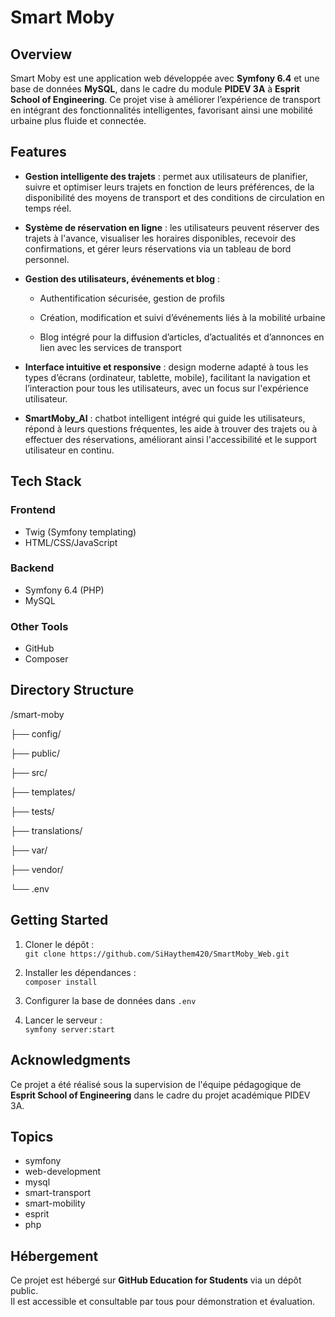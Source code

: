 # Smart Moby

## Overview
Smart Moby est une application web développée avec **Symfony 6.4** et une base de données **MySQL**, dans le cadre du module **PIDEV 3A** à **Esprit School of Engineering**. Ce projet vise à améliorer l’expérience de transport en intégrant des fonctionnalités intelligentes, favorisant ainsi une mobilité urbaine plus fluide et connectée.

## Features
- **Gestion intelligente des trajets** : permet aux utilisateurs de planifier, suivre et optimiser leurs trajets en fonction de leurs préférences, de la disponibilité des moyens de transport et des conditions de circulation en temps réel.

- **Système de réservation en ligne** : les utilisateurs peuvent réserver des trajets à l'avance, visualiser les horaires disponibles, recevoir des confirmations, et gérer leurs réservations via un tableau de bord personnel.

- **Gestion des utilisateurs, événements et blog** :  

  - Authentification sécurisée, gestion de profils  

  - Création, modification et suivi d’événements liés à la mobilité urbaine  

   - Blog intégré pour la diffusion d’articles, d’actualités et d’annonces en lien avec les services de transport

- **Interface intuitive et responsive** : design moderne adapté à tous les types d’écrans (ordinateur, tablette, mobile), facilitant la navigation et l’interaction pour tous les utilisateurs, avec un focus sur l'expérience utilisateur.

- **SmartMoby_AI** : chatbot intelligent intégré qui guide les utilisateurs, répond à leurs questions fréquentes, les aide à trouver des trajets ou à effectuer des réservations, améliorant ainsi l'accessibilité et le support utilisateur en continu.

## Tech Stack
### Frontend
- Twig (Symfony templating)
- HTML/CSS/JavaScript

### Backend
- Symfony 6.4 (PHP)
- MySQL

### Other Tools
- GitHub
- Composer

## Directory Structure
/smart-moby

├── config/

├── public/

├── src/

├── templates/

├── tests/

├── translations/

├── var/

├── vendor/

└── .env


## Getting Started
1. Cloner le dépôt :  
   `git clone https://github.com/SiHaythem420/SmartMoby_Web.git`

2. Installer les dépendances :  
   `composer install`

3. Configurer la base de données dans `.env`

4. Lancer le serveur :  
   `symfony server:start`

## Acknowledgments
Ce projet a été réalisé sous la supervision de l'équipe pédagogique de **Esprit School of Engineering** dans le cadre du projet académique PIDEV 3A.

## Topics
- symfony
- web-development
- mysql
- smart-transport
- smart-mobility
- esprit
- php

## Hébergement
Ce projet est hébergé sur **GitHub Education for Students** via un dépôt public.  
Il est accessible et consultable par tous pour démonstration et évaluation.

